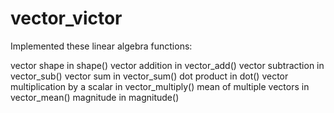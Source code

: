 # vector_victor

Implemented these linear algebra functions:

vector shape in shape()
vector addition in vector_add()
vector subtraction in vector_sub()
vector sum in vector_sum()
dot product in dot()
vector multiplication by a scalar in vector_multiply()
mean of multiple vectors in vector_mean()
magnitude in magnitude()
